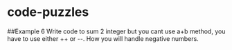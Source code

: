 # code-puzzles
##Example 6
Write code to sum 2 integer but you cant use a+b method, you have to use either ++ or --. How you will handle negative numbers.